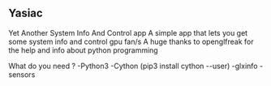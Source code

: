 ## Yasiac
Yet Another System Info And Control app
A simple app that lets you get some system info and control gpu fan/s 
A huge thanks to openglfreak for the help and info about python programming 


What do you need ?
-Python3
-Cython (pip3 install cython --user)
-glxinfo
-sensors
